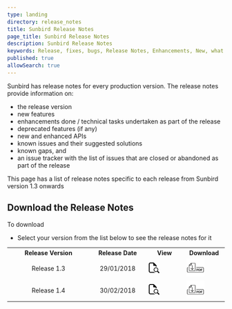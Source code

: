 ```yaml
---
type: landing
directory: release_notes
title: Sunbird Release Notes
page_title: Sunbird Release Notes
description: Sunbird Release Notes
keywords: Release, fixes, bugs, Release Notes, Enhancements, New, what's new, version
published: true
allowSearch: true
---
```


Sunbird has release notes for every production version. The release notes provide information on: 

- the release version
- new features
- enhancements done / technical tasks undertaken as part of the release
- deprecated features (if any)
- new and enhanced APIs
- known issues and their suggested solutions 
- known gaps, and
- an issue tracker with the list of issues that are closed or abandoned as part of the release 

This page has a list of release notes specific to each release from Sunbird version 1.3 onwards

## Download the Release Notes

To download 
- Select your version from the list below to see the release notes for it
<table>
  <col width="230">
  <col width="140">
  <col width="100">
  <col width="100">
  <tr>
    <th>Release Version</th>
    <th>Release Date</th>
    <th>View</th>
    <th>Download</th>
  </tr>
  <tr>
    <td align="center">Release 1.3</td>
    <td align="center">29/01/2018</td>
    <td><a href="release_notes/view_pdf/ver1-3/">
  <img src="pages/release_notes/icons_used/viewicon.png" alt="View" style="width:25px;height:25px;border:0;">
</a></td>
    <td><a href="">
  <img src="pages/release_notes/icons_used/download.png" alt="Download" style="width:42px;height:42px;border:0;">
</a></td>
  </tr>
  <tr>
    <td align="center">Release 1.4</td>
    <td align="center">30/02/2018</td>
    <td><a href="release_notes/view_pdf/ver1-3/">
  <img src="pages/release_notes/icons_used/viewicon.png" alt="View" style="width:25px;height:25px;border:0;">
</a></td>
    <td><a href="">
  <img src="pages/release_notes/icons_used/download.png" alt="Download" style="width:42px;height:42px;border:0;">
</a></td>
  </tr>
</table>
